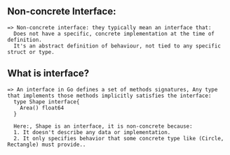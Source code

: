 ## Non-concrete Interface:
    => Non-concrete interface: they typically mean an interface that:
      Does not have a specific, concrete implementation at the time of definition.
      It's an abstract definition of behaviour, not tied to any specific struct or type.


## What is interface?
    => An interface in Go defines a set of methods signatures, Any type that implements those methods implicitly satisfies the interface:
      type Shape interface{
        Area() float64
      }

      Here:, Shape is an interface, it is non-concrete because:
      1. It doesn't describe any data or implementation.
      2. It only specifies behavior that some concrete type like (Circle, Rectangle) must provide..


